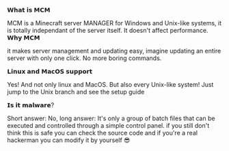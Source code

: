 𝗪𝗵𝗮𝘁 𝗶𝘀 𝗠𝗖𝗠

MCM is a Minecraft server MANAGER for Windows and Unix-like systems, it is totally independant of the server itself. It doesn't affect performance.
𝗪𝗵𝘆 𝗠𝗖𝗠

it makes server management and updating easy, imagine updating an entire server with only one click. No more boring commands.

𝗟𝗶𝗻𝘂𝘅 𝗮𝗻𝗱 𝗠𝗮𝗰𝗢𝗦 𝘀𝘂𝗽𝗽𝗼𝗿𝘁

Yes! And not only linux and MacOS. But also every Unix-like system! Just jump to the Unix branch and see the setup guide

𝗜𝘀 𝗶𝘁 𝗺𝗮𝗹𝘄𝗮𝗿𝗲?

Short answer: No, long answer: It's only a group of batch files that can be executed and controlled through a simple control panel. if you still don't think this is safe you can check the source code and if you're a real hackerman you can modify it by yourself 😎
